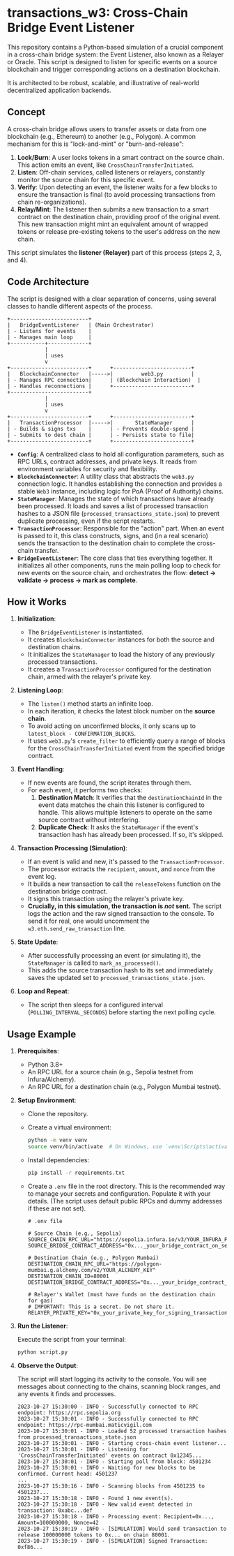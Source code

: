 # transactions_w3: Cross-Chain Bridge Event Listener

This repository contains a Python-based simulation of a crucial component in a cross-chain bridge system: the Event Listener, also known as a Relayer or Oracle. This script is designed to listen for specific events on a source blockchain and trigger corresponding actions on a destination blockchain.

It is architected to be robust, scalable, and illustrative of real-world decentralized application backends.

## Concept

A cross-chain bridge allows users to transfer assets or data from one blockchain (e.g., Ethereum) to another (e.g., Polygon). A common mechanism for this is "lock-and-mint" or "burn-and-release":

1.  **Lock/Burn**: A user locks tokens in a smart contract on the source chain. This action emits an event, like `CrossChainTransferInitiated`.
2.  **Listen**: Off-chain services, called listeners or relayers, constantly monitor the source chain for this specific event.
3.  **Verify**: Upon detecting an event, the listener waits for a few blocks to ensure the transaction is final (to avoid processing transactions from chain re-organizations).
4.  **Relay/Mint**: The listener then submits a new transaction to a smart contract on the destination chain, providing proof of the original event. This new transaction might mint an equivalent amount of wrapped tokens or release pre-existing tokens to the user's address on the new chain.

This script simulates the **listener (Relayer)** part of this process (steps 2, 3, and 4).

## Code Architecture

The script is designed with a clear separation of concerns, using several classes to handle different aspects of the process.

```
+-------------------------+
|   BridgeEventListener   | (Main Orchestrator)
| - Listens for events    |
| - Manages main loop     |
+-----------+-------------+
            |
            | uses
            v
+-------------------------+      +-------------------------+
|   BlockchainConnector   |----->|         web3.py         |
| - Manages RPC connection|      | (Blockchain Interaction)  |
| - Handles reconnections |      +-------------------------+
+-------------------------+
            |
            | uses
            v
+-------------------------+      +-------------------------+
|   TransactionProcessor  |----->|       StateManager      |
| - Builds & signs txs    |      | - Prevents double-spend |
| - Submits to dest chain |      | - Persists state to file|
+-------------------------+      +-------------------------+

```

-   **`Config`**: A centralized class to hold all configuration parameters, such as RPC URLs, contract addresses, and private keys. It reads from environment variables for security and flexibility.
-   **`BlockchainConnector`**: A utility class that abstracts the `web3.py` connection logic. It handles establishing the connection and provides a stable `Web3` instance, including logic for PoA (Proof of Authority) chains.
-   **`StateManager`**: Manages the state of which transactions have already been processed. It loads and saves a list of processed transaction hashes to a JSON file (`processed_transactions_state.json`) to prevent duplicate processing, even if the script restarts.
-   **`TransactionProcessor`**: Responsible for the "action" part. When an event is passed to it, this class constructs, signs, and (in a real scenario) sends the transaction to the destination chain to complete the cross-chain transfer.
-   **`BridgeEventListener`**: The core class that ties everything together. It initializes all other components, runs the main polling loop to check for new events on the source chain, and orchestrates the flow: **detect -> validate -> process -> mark as complete**.

## How it Works

1.  **Initialization**: 
    - The `BridgeEventListener` is instantiated.
    - It creates `BlockchainConnector` instances for both the source and destination chains.
    - It initializes the `StateManager` to load the history of any previously processed transactions.
    - It creates a `TransactionProcessor` configured for the destination chain, armed with the relayer's private key.

2.  **Listening Loop**:
    - The `listen()` method starts an infinite loop.
    - In each iteration, it checks the latest block number on the **source chain**.
    - To avoid acting on unconfirmed blocks, it only scans up to `latest_block - CONFIRMATION_BLOCKS`.
    - It uses `web3.py`'s `create_filter` to efficiently query a range of blocks for the `CrossChainTransferInitiated` event from the specified bridge contract.

3.  **Event Handling**:
    - If new events are found, the script iterates through them.
    - For each event, it performs two checks:
        1.  **Destination Match**: It verifies that the `destinationChainId` in the event data matches the chain this listener is configured to handle. This allows multiple listeners to operate on the same source contract without interfering.
        2.  **Duplicate Check**: It asks the `StateManager` if the event's transaction hash has already been processed. If so, it's skipped.

4.  **Transaction Processing (Simulation)**:
    - If an event is valid and new, it's passed to the `TransactionProcessor`.
    - The processor extracts the `recipient`, `amount`, and `nonce` from the event log.
    - It builds a new transaction to call the `releaseTokens` function on the destination bridge contract.
    - It signs this transaction using the relayer's private key.
    - **Crucially, in this simulation, the transaction is *not* sent.** The script logs the action and the raw signed transaction to the console. To send it for real, one would uncomment the `w3.eth.send_raw_transaction` line.

5.  **State Update**:
    - After successfully processing an event (or simulating it), the `StateManager` is called to `mark_as_processed()`. 
    - This adds the source transaction hash to its set and immediately saves the updated set to `processed_transactions_state.json`.

6.  **Loop and Repeat**:
    - The script then sleeps for a configured interval (`POLLING_INTERVAL_SECONDS`) before starting the next polling cycle.

## Usage Example

1.  **Prerequisites**:
    - Python 3.8+
    - An RPC URL for a source chain (e.g., Sepolia testnet from Infura/Alchemy).
    - An RPC URL for a destination chain (e.g., Polygon Mumbai testnet).

2.  **Setup Environment**:

    *   Clone the repository.
    *   Create a virtual environment:
        ```bash
        python -m venv venv
        source venv/bin/activate  # On Windows, use `venv\Scripts\activate`
        ```
    *   Install dependencies:
        ```bash
        pip install -r requirements.txt
        ```
    *   Create a `.env` file in the root directory. This is the recommended way to manage your secrets and configuration. Populate it with your details. (The script uses default public RPCs and dummy addresses if these are not set).

        ```dotenv
        # .env file
        
        # Source Chain (e.g., Sepolia)
        SOURCE_CHAIN_RPC_URL="https://sepolia.infura.io/v3/YOUR_INFURA_PROJECT_ID"
        SOURCE_BRIDGE_CONTRACT_ADDRESS="0x..._your_bridge_contract_on_sepolia"
        
        # Destination Chain (e.g., Polygon Mumbai)
        DESTINATION_CHAIN_RPC_URL="https://polygon-mumbai.g.alchemy.com/v2/YOUR_ALCHEMY_KEY"
        DESTINATION_CHAIN_ID=80001
        DESTINATION_BRIDGE_CONTRACT_ADDRESS="0x..._your_bridge_contract_on_mumbai"
        
        # Relayer's Wallet (must have funds on the destination chain for gas)
        # IMPORTANT: This is a secret. Do not share it.
        RELAYER_PRIVATE_KEY="0x_your_private_key_for_signing_transactions"
        ```

3.  **Run the Listener**:

    Execute the script from your terminal:

    ```bash
    python script.py
    ```

4.  **Observe the Output**:

    The script will start logging its activity to the console. You will see messages about connecting to the chains, scanning block ranges, and any events it finds and processes.

    ```
    2023-10-27 15:30:00 - INFO - Successfully connected to RPC endpoint: https://rpc.sepolia.org
    2023-10-27 15:30:01 - INFO - Successfully connected to RPC endpoint: https://rpc-mumbai.maticvigil.com
    2023-10-27 15:30:01 - INFO - Loaded 52 processed transaction hashes from processed_transactions_state.json
    2023-10-27 15:30:01 - INFO - Starting cross-chain event listener...
    2023-10-27 15:30:01 - INFO - Listening for 'CrossChainTransferInitiated' events on contract 0x12345...
    2023-10-27 15:30:01 - INFO - Starting poll from block: 4501234
    2023-10-27 15:30:01 - INFO - Waiting for new blocks to be confirmed. Current head: 4501237
    ...
    2023-10-27 15:30:16 - INFO - Scanning blocks from 4501235 to 4501237...
    2023-10-27 15:30:18 - INFO - Found 1 new event(s).
    2023-10-27 15:30:18 - INFO - New valid event detected in transaction: 0xabc...def
    2023-10-27 15:30:18 - INFO - Processing event: Recipient=0x..., Amount=100000000, Nonce=42
    2023-10-27 15:30:19 - INFO - [SIMULATION] Would send transaction to release 100000000 tokens to 0x... on chain 80001.
    2023-10-27 15:30:19 - INFO - [SIMULATION] Signed Transaction: 0xf86...
    ```

